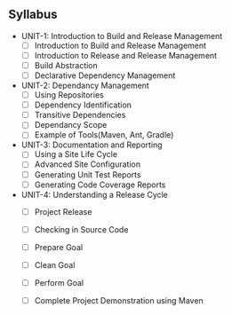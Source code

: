 ## Syllabus
- UNIT-1: Introduction to Build and Release Management
  - [ ] Introduction to Build and Release Management
  - [ ] Introduction to Release and Release Management
  - [ ] Build Abstraction
  - [ ] Declarative Dependency Management
- UNIT-2: Dependancy Management
  - [ ] Using Repositories
  - [ ] Dependency Identification
  - [ ] Transitive Dependencies
  - [ ] Dependancy Scope
  - [ ] Example of Tools(Maven, Ant, Gradle)
- UNIT-3: Documentation and Reporting
  - [ ] Using a Site Life Cycle
  - [ ] Advanced Site Configuration
  - [ ] Generating Unit Test Reports
  - [ ] Generating Code Coverage Reports
- UNIT-4: Understanding a Release Cycle
  - [ ] Project Release 
  - [ ] Checking in Source Code
  - [ ] Prepare Goal
  - [ ] Clean Goal
  - [ ] Perform Goal
  - [ ] Complete Project Demonstration using Maven

